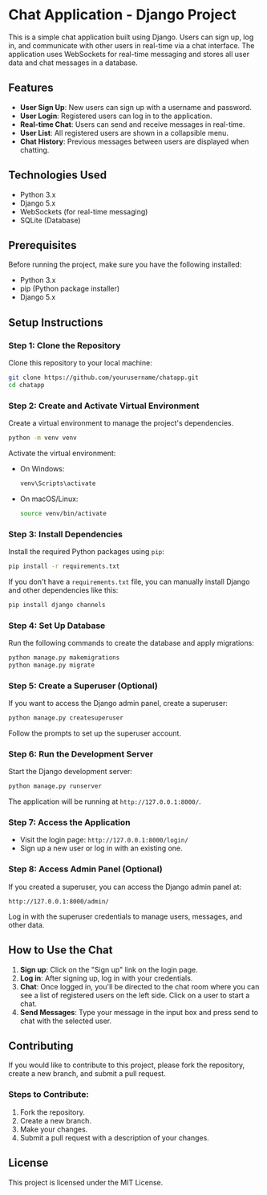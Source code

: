 # Chat Application - Django Project

This is a simple chat application built using Django. Users can sign up, log in, and communicate with other users in real-time via a chat interface. The application uses WebSockets for real-time messaging and stores all user data and chat messages in a database.

## Features
- **User Sign Up**: New users can sign up with a username and password.
- **User Login**: Registered users can log in to the application.
- **Real-time Chat**: Users can send and receive messages in real-time.
- **User List**: All registered users are shown in a collapsible menu.
- **Chat History**: Previous messages between users are displayed when chatting.

## Technologies Used
- Python 3.x
- Django 5.x
- WebSockets (for real-time messaging)
- SQLite (Database)

## Prerequisites
Before running the project, make sure you have the following installed:
- Python 3.x
- pip (Python package installer)
- Django 5.x

## Setup Instructions

### Step 1: Clone the Repository
Clone this repository to your local machine:

```bash
git clone https://github.com/yourusername/chatapp.git
cd chatapp
```

### Step 2: Create and Activate Virtual Environment
Create a virtual environment to manage the project's dependencies.

```bash
python -m venv venv
```

Activate the virtual environment:
- On Windows:
  ```bash
  venv\Scripts\activate
  ```
- On macOS/Linux:
  ```bash
  source venv/bin/activate
  ```

### Step 3: Install Dependencies
Install the required Python packages using `pip`:

```bash
pip install -r requirements.txt
```

If you don't have a `requirements.txt` file, you can manually install Django and other dependencies like this:

```bash
pip install django channels
```

### Step 4: Set Up Database
Run the following commands to create the database and apply migrations:

```bash
python manage.py makemigrations
python manage.py migrate
```

### Step 5: Create a Superuser (Optional)
If you want to access the Django admin panel, create a superuser:

```bash
python manage.py createsuperuser
```

Follow the prompts to set up the superuser account.

### Step 6: Run the Development Server
Start the Django development server:

```bash
python manage.py runserver
```

The application will be running at `http://127.0.0.1:8000/`.

### Step 7: Access the Application
- Visit the login page: `http://127.0.0.1:8000/login/`
- Sign up a new user or log in with an existing one.

### Step 8: Access Admin Panel (Optional)
If you created a superuser, you can access the Django admin panel at:

```
http://127.0.0.1:8000/admin/
```

Log in with the superuser credentials to manage users, messages, and other data.

## How to Use the Chat
1. **Sign up**: Click on the "Sign up" link on the login page.
2. **Log in**: After signing up, log in with your credentials.
3. **Chat**: Once logged in, you'll be directed to the chat room where you can see a list of registered users on the left side. Click on a user to start a chat.
4. **Send Messages**: Type your message in the input box and press send to chat with the selected user.

## Contributing
If you would like to contribute to this project, please fork the repository, create a new branch, and submit a pull request.

### Steps to Contribute:
1. Fork the repository.
2. Create a new branch.
3. Make your changes.
4. Submit a pull request with a description of your changes.

## License
This project is licensed under the MIT License.

